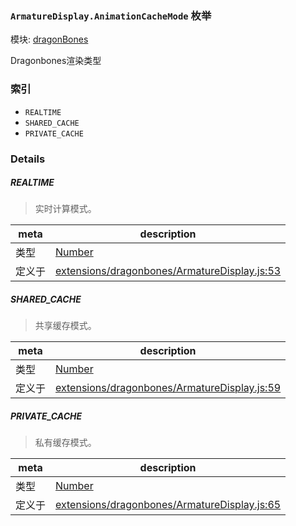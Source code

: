 ### `ArmatureDisplay.AnimationCacheMode` 枚举



模块: [dragonBones](../modules/dragonBones.md)


Dragonbones渲染类型


### 索引
  - `REALTIME`
  - `SHARED_CACHE`
  - `PRIVATE_CACHE`

### Details


##### REALTIME

> 实时计算模式。

| meta | description |
|------|-------------|
| 类型 | <a href="https://developer.mozilla.org/en/JavaScript/Reference/Global_Objects/Number" class="crosslink external" target="_blank">Number</a> |
| 定义于 | [extensions/dragonbones/ArmatureDisplay.js:53](https://github.com/cocos-creator/engine/blob/d0482bb5bc3819110e43cdd03a3459bd80914b74/extensions/dragonbones/ArmatureDisplay.js#L53) |



##### SHARED_CACHE

> 共享缓存模式。

| meta | description |
|------|-------------|
| 类型 | <a href="https://developer.mozilla.org/en/JavaScript/Reference/Global_Objects/Number" class="crosslink external" target="_blank">Number</a> |
| 定义于 | [extensions/dragonbones/ArmatureDisplay.js:59](https://github.com/cocos-creator/engine/blob/d0482bb5bc3819110e43cdd03a3459bd80914b74/extensions/dragonbones/ArmatureDisplay.js#L59) |



##### PRIVATE_CACHE

> 私有缓存模式。

| meta | description |
|------|-------------|
| 类型 | <a href="https://developer.mozilla.org/en/JavaScript/Reference/Global_Objects/Number" class="crosslink external" target="_blank">Number</a> |
| 定义于 | [extensions/dragonbones/ArmatureDisplay.js:65](https://github.com/cocos-creator/engine/blob/d0482bb5bc3819110e43cdd03a3459bd80914b74/extensions/dragonbones/ArmatureDisplay.js#L65) |


